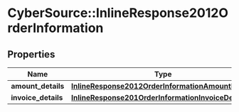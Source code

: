 # CyberSource::InlineResponse2012OrderInformation

## Properties
Name | Type | Description | Notes
------------ | ------------- | ------------- | -------------
**amount_details** | [**InlineResponse2012OrderInformationAmountDetails**](InlineResponse2012OrderInformationAmountDetails.md) |  | [optional] 
**invoice_details** | [**InlineResponse201OrderInformationInvoiceDetails**](InlineResponse201OrderInformationInvoiceDetails.md) |  | [optional] 


